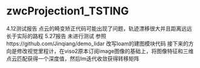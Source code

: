 # zwcProjection1_TSTING
4.12测试报告 点云的畸变矫正代码可能出现了问题，轨迹漂移很大并且距离远远长于实际的路程
5.27报告 未进行测试 参照https://github.com/Jinqiang/demo_lidar 改写loam的建图模块代码
接下来的方向是修改视觉里程计，在viso2原本订阅image图像的基础上，将图像特征和三维点云匹配获得一个深度值，然后lm迭代收敛获得转移矩阵
